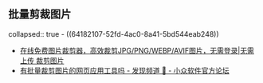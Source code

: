 ## 批量剪裁图片
collapsed:: true
	- ((64182107-52fd-4ac0-8a41-5bd544eab248))
- [在线免费图片裁剪器，高效裁剪JPG/PNG/WEBP/AVIF图片，无需登录|无需上传 裁剪图片](https://imagestool.com/zh_CN/crop-images)
- [有批量裁剪图片的网页应用工具吗 - 发现频道 🔎 - 小众软件官方论坛](https://meta.appinn.net/t/topic/25172)